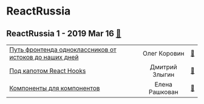 # ReactRussia

## ReactRussia 1 - 2019 Mar 16 [:movie_camera:](https:&#x2F;&#x2F;www.youtube.com&#x2F;playlist?list&#x3D;PLWvK_bLQje9gJqFfd8k31pK3WGzuI8grP)
| | | |
| --- | :---: | --- |
| [Путь фронтенда одноклассников от истоков до наших дней](https://www.youtube.com/watch?v=hcboJotsTsA&list=PLWvK_bLQje9gJqFfd8k31pK3WGzuI8grP&index=2&t=0s)  | Олег Коровин | [:notebook:](https://djmadcow.github.io/react-russia-meetup-1/assets/player/KeynoteDHTMLPlayer.html)   |
| [Под капотом React Hooks](https://www.youtube.com/watch?v=3Ku62Nh1mhk&list=PLWvK_bLQje9gJqFfd8k31pK3WGzuI8grP&index=2)  | Дмитрий Злыгин | [:notebook:](https://www.slideshare.net/secret/o7TqRRUdbdezGa)   |
| [Компоненты для компонентов](https://www.youtube.com/watch?v=9fEBZfhoJd8&list=PLWvK_bLQje9gJqFfd8k31pK3WGzuI8grP&index=3)  | Елена Рашкован | [:notebook:](https://github.com/alatielle/react-russia-meetup-talk)   |
